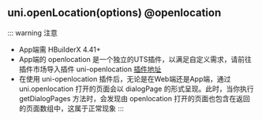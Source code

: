 ## uni.openLocation(options) @openlocation

::: warning 注意
- App端需 HBuilderX 4.41+
- App端的 openlocation 是一个独立的UTS插件，以满足自定义需求，请前往插件市场导入插件 uni-openlocation [插件地址](https://ext.dcloud.net.cn/plugin?name=uni-openLocation)
- 在使用 uni-openlocation 插件后，无论是在Web端还是App端，通过 uni.openlocation 打开的页面会以 dialogPage 的形式呈现。此时，当你执行 getDialogPages 方法时，会发现由 openlocation 打开的页面也包含在返回的页面数组中，这属于正常现象
:::

<!-- UTSAPIJSON.openLocation.description -->

<!-- UTSAPIJSON.openLocation.compatibility -->

<!-- UTSAPIJSON.openLocation.param -->

<!-- UTSAPIJSON.openLocation.returnValue -->

<!-- UTSAPIJSON.openLocation.example -->

<!-- UTSAPIJSON.openLocation.tutorial -->
